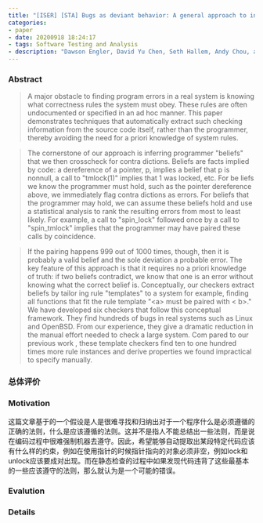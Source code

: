 ```yaml
---
title: "[ISER] [STA] Bugs as deviant behavior: A general approach to inferring errors in systems code"
categories:
- paper
- date: 20200918 18:24:17
- tags: Software Testing and Analysis
- description: "Dawson Engler, David Yu Chen, Seth Hallem, Andy Chou, and Benjamin Chelf. Bugs as deviant behavior: A general approach to inferring errors in systems code. SOSP'01"
---
```


### Abstract
> A major obstacle to finding program errors in a real system is knowing what correctness rules the system must obey. These rules are often undocumented or specified in an ad hoc manner. This paper demonstrates techniques that automatically extract such checking information from the source code itself, rather than the programmer, thereby avoiding the need for a priori knowledge of system rules. 


> The cornerstone of our approach is inferring programmer "beliefs" that we then crosscheck for contra dictions. Beliefs are facts implied by code: a dereference of a pointer, p, implies a belief that p is nonnull, a call to "tmlock(1)" implies that 1 was locked, etc. For be liefs we know the programmer must hold, such as the pointer dereference above, we immediately flag contra dictions as errors. For beliefs that the programmer may hold, we can assume these beliefs hold and use a statistical analysis to rank the resulting errors from most to least likely. For example, a call to "spin_lock" followed once by a call to "spin_tmlock" implies that the programmer may have paired these calls by coincidence.
 
> If the pairing happens 999 out of 1000 times, though, then it is probably a valid belief and the sole deviation a probable error. The key feature of this approach is that it requires no a priori knowledge of truth: if two beliefs contradict, we know that one is an error without knowing what the correct belief is. Conceptually, our checkers extract beliefs by tailor ing rule "templates" to a system  for example, finding all functions that fit the rule template "\<a\> must be paired with < b>." We have developed six checkers that follow this conceptual framework. They find hundreds of bugs in real systems such as Linux and OpenBSD. From our experience, they give a dramatic reduction in the manual effort needed to check a large system. Com pared to our previous work , these template checkers find ten to one hundred times more rule instances and derive properties we found impractical to specify manually.

### 总体评价

### Motivation
这篇文章基于的一个假设是人是很难寻找和归纳出对于一个程序什么是必须遵循的正确的法则，什么是应该遵循的法则。这并不是指人不能总结出一些法则，而是说在编码过程中很难强制机器去遵守。因此，希望能够自动提取出某段特定代码应该有什么样的约束，例如在使用指针的时候指针指向的对象必须非空，例如lock和unlock应该要成对出现。而在静态检查的过程中如果发现代码违背了这些最基本的一些应该遵守的法则，那么就认为是一个可能的错误。
### Evalution

### Details
